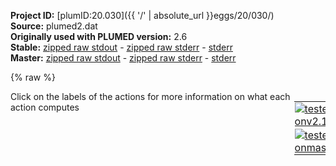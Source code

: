 **Project ID:** [plumID:20.030]({{ '/' | absolute_url }}eggs/20/030/)  
**Source:** plumed2.dat  
**Originally used with PLUMED version:** 2.6  
**Stable:** [zipped raw stdout](plumed2.dat.plumed.stdout.txt.zip) - [zipped raw stderr](plumed2.dat.plumed.stderr.txt.zip) - [stderr](plumed2.dat.plumed.stderr)  
**Master:** [zipped raw stdout](plumed2.dat.plumed_master.stdout.txt.zip) - [zipped raw stderr](plumed2.dat.plumed_master.stderr.txt.zip) - [stderr](plumed2.dat.plumed_master.stderr)  

{% raw %}
<div style="width: 100%; float:left">
<div style="width: 90%; float:left" id="value_details_data/plumed2.dat"> Click on the labels of the actions for more information on what each action computes </div>
<div style="width: 10%; float:left"><table><tr><td style="padding:1px"><a href="plumed2.dat.plumed.stderr"><img src="https://img.shields.io/badge/v2.10-passing-green.svg" alt="tested onv2.10" /></a></td></tr><tr><td style="padding:1px"><a href="plumed2.dat.plumed_master.stderr"><img src="https://img.shields.io/badge/master-passing-green.svg" alt="tested onmaster" /></a></td></tr></table></div></div>
<pre style="width=97%;">
<span class="plumedtooltip" style="color:green">MOLINFO<span class="right">This command is used to provide information on the molecules that are present in your system. <a href="https://www.plumed.org/doc-master/user-doc/html/_m_o_l_i_n_f_o.html" style="color:green">More details</a><i></i></span></span> <span class="plumedtooltip">STRUCTURE<span class="right">a file in pdb format containing a reference structure<i></i></span></span>=ref.pdb
<span style="display:none;" id="data/plumed2.dat">The MOLINFO action with label <b></b> calculates something</span><span class="plumedtooltip" style="color:green">WHOLEMOLECULES<span class="right">This action is used to rebuild molecules that can become split by the periodic boundary conditions. <a href="https://www.plumed.org/doc-master/user-doc/html/_w_h_o_l_e_m_o_l_e_c_u_l_e_s.html" style="color:green">More details</a><i></i></span></span> <span class="plumedtooltip">ENTITY0<span class="right">the atoms that make up a molecule that you wish to align<i></i></span></span>=1-1571

<span class="plumedtooltip" style="color:green">COORDINATION<span class="right">Calculate coordination numbers. <a href="https://www.plumed.org/doc-master/user-doc/html/_c_o_o_r_d_i_n_a_t_i_o_n.html" style="color:green">More details</a><i></i></span></span> ...
<span class="plumedtooltip">PAIR<span class="right"> Pair only 1st element of the 1st group with 1st element in the second, etc<i></i></span></span> <span class="plumedtooltip">NOPBC<span class="right"> ignore the periodic boundary conditions when calculating distances<i></i></span></span>
<span class="plumedtooltip">LABEL<span class="right">a label for the action so that its output can be referenced in the input to other actions<i></i></span></span>=<b name="data/plumed2.datallpv-76" onclick='showPath("data/plumed2.dat","data/plumed2.datallpv-76","data/plumed2.datallpv-76","black")'>allpv-76</b><span style="display:none;" id="data/plumed2.datallpv-76">The COORDINATION action with label <b>allpv-76</b> calculates the following quantities:<table  align="center" frame="void" width="95%" cellpadding="5%"><tr><td width="5%"><b> Quantity </b>  </td><td width="5%"><b> Type </b>  </td><td><b> Description </b> </td></tr><tr><td width="5%">allpv-76</td><td width="5%"><font color="black">scalar</font></td><td>the value of the coordination</td></tr></table></span>
<span class="plumedtooltip">SWITCH<span class="right">This keyword is used if you want to employ an alternative to the continuous switching function defined above<i></i></span></span>={RATIONAL R_0=0.75 D_MAX=1.5 NN=18 MM=23} <span class="plumedtooltip">NLIST<span class="right"> Use a neighbor list to speed up the calculation<i></i></span></span> <span class="plumedtooltip">NL_CUTOFF<span class="right">The cutoff for the neighbor list<i></i></span></span>=1.6 <span class="plumedtooltip">NL_STRIDE<span class="right">The frequency with which we are updating the atoms in the neighbor list<i></i></span></span>=20
<span class="plumedtooltip">GROUPA<span class="right">First list of atoms<i></i></span></span>=1305,1308,1309,1310,1305,1308,1309,1309,1305,1308,1309,1305,1308,1309,1310,1305,1308,1309,1310,1308,1309,1310,1308,1309,1310,1308,1309,1310,1309,1309,1310,1310,1310,1310,1305,1305,1308,1308,1308,1308,1309,1309,1309,1309,1310,1310,1310,1310,<b name="data/plumed2.dat"></b>
<span class="plumedtooltip">GROUPB<span class="right">Second list of atoms (if empty, N*(N-1)/2 pairs in GROUPA are counted)<i></i></span></span>=246,246,246,246,249,249,249,258,256,256,256,258,258,258,258,266,266,266,266,269,269,269,281,281,281,283,283,283,293,299,893,896,899,902,1357,1381,1357,1379,1380,1381,1357,1360,1379,1381,1376,1379,1380,1381,<b name="data/plumed2.dat"></b>
... COORDINATION
<br/><span class="plumedtooltip" style="color:green">COMBINE<span class="right">Calculate a polynomial combination of a set of other variables. <a href="https://www.plumed.org/doc-master/user-doc/html/_c_o_m_b_i_n_e.html" style="color:green">More details</a><i></i></span></span>  <span class="plumedtooltip">LABEL<span class="right">a label for the action so that its output can be referenced in the input to other actions<i></i></span></span>=<b name="data/plumed2.datpv-76" onclick='showPath("data/plumed2.dat","data/plumed2.datpv-76","data/plumed2.datpv-76","black")'>pv-76</b><span style="display:none;" id="data/plumed2.datpv-76">The COMBINE action with label <b>pv-76</b> calculates the following quantities:<table  align="center" frame="void" width="95%" cellpadding="5%"><tr><td width="5%"><b> Quantity </b>  </td><td width="5%"><b> Type </b>  </td><td><b> Description </b> </td></tr><tr><td width="5%">pv-76</td><td width="5%"><font color="black">scalar</font></td><td>a linear compbination</td></tr></table></span>  <span class="plumedtooltip">ARG<span class="right">the values input to this function<i></i></span></span>=<b name="data/plumed2.datallpv-76">allpv-76</b> <span class="plumedtooltip">COEFFICIENTS<span class="right"> the coefficients of the arguments in your function<i></i></span></span>=0.0208333 <span class="plumedtooltip">PERIODIC<span class="right">if the output of your function is periodic then you should specify the periodicity of the function<i></i></span></span>=NO
<b name="data/plumed2.datrpv-76" onclick='showPath("data/plumed2.dat","data/plumed2.datrpv-76","data/plumed2.datrpv-76","black")'>rpv-76</b><span style="display:none;" id="data/plumed2.datrpv-76">The RESTRAINT action with label <b>rpv-76</b> calculates the following quantities:<table  align="center" frame="void" width="95%" cellpadding="5%"><tr><td width="5%"><b> Quantity </b>  </td><td width="5%"><b> Type </b>  </td><td><b> Description </b> </td></tr><tr><td width="5%">rpv-76.bias</td><td width="5%"><font color="black">scalar</font></td><td>the instantaneous value of the bias potential</td></tr><tr><td width="5%">rpv-76.force2</td><td width="5%"><font color="black">scalar</font></td><td>the instantaneous value of the squared force due to this bias potential</td></tr></table></span>: <span class="plumedtooltip" style="color:green">RESTRAINT<span class="right">Adds harmonic and/or linear restraints on one or more variables. <a href="https://www.plumed.org/doc-master/user-doc/html/_r_e_s_t_r_a_i_n_t.html" style="color:green">More details</a><i></i></span></span> <span class="plumedtooltip">ARG<span class="right">the values the harmonic restraint acts upon<i></i></span></span>=<b name="data/plumed2.datpv-76">pv-76</b> <span class="plumedtooltip">SLOPE<span class="right"> specifies that the restraint is linear and what the values of the force constants on each of the variables are<i></i></span></span>=0 <span class="plumedtooltip">KAPPA<span class="right"> specifies that the restraint is harmonic and what the values of the force constants on each of the variables are<i></i></span></span>=50000. <span class="plumedtooltip">AT<span class="right">the position of the restraint<i></i></span></span>=0.28

<span class="plumedtooltip" style="color:green">COORDINATION<span class="right">Calculate coordination numbers. <a href="https://www.plumed.org/doc-master/user-doc/html/_c_o_o_r_d_i_n_a_t_i_o_n.html" style="color:green">More details</a><i></i></span></span> ...
<span class="plumedtooltip">PAIR<span class="right"> Pair only 1st element of the 1st group with 1st element in the second, etc<i></i></span></span> <span class="plumedtooltip">NOPBC<span class="right"> ignore the periodic boundary conditions when calculating distances<i></i></span></span>
<span class="plumedtooltip">LABEL<span class="right">a label for the action so that its output can be referenced in the input to other actions<i></i></span></span>=<b name="data/plumed2.datallpv-39" onclick='showPath("data/plumed2.dat","data/plumed2.datallpv-39","data/plumed2.datallpv-39","black")'>allpv-39</b><span style="display:none;" id="data/plumed2.datallpv-39">The COORDINATION action with label <b>allpv-39</b> calculates the following quantities:<table  align="center" frame="void" width="95%" cellpadding="5%"><tr><td width="5%"><b> Quantity </b>  </td><td width="5%"><b> Type </b>  </td><td><b> Description </b> </td></tr><tr><td width="5%">allpv-39</td><td width="5%"><font color="black">scalar</font></td><td>the value of the coordination</td></tr></table></span>
<span class="plumedtooltip">SWITCH<span class="right">This keyword is used if you want to employ an alternative to the continuous switching function defined above<i></i></span></span>={RATIONAL R_0=0.75 D_MAX=1.5 NN=18 MM=23} <span class="plumedtooltip">NLIST<span class="right"> Use a neighbor list to speed up the calculation<i></i></span></span> <span class="plumedtooltip">NL_CUTOFF<span class="right">The cutoff for the neighbor list<i></i></span></span>=1.6 <span class="plumedtooltip">NL_STRIDE<span class="right">The frequency with which we are updating the atoms in the neighbor list<i></i></span></span>=20
<span class="plumedtooltip">GROUPA<span class="right">First list of atoms<i></i></span></span>=684,684,684,684,684,684,686,686,690,690,690,<b name="data/plumed2.dat"></b>
<span class="plumedtooltip">GROUPB<span class="right">Second list of atoms (if empty, N*(N-1)/2 pairs in GROUPA are counted)<i></i></span></span>=743,757,760,1347,1390,1393,1390,1393,1347,1390,1393,<b name="data/plumed2.dat"></b>
... COORDINATION
<br/><span class="plumedtooltip" style="color:green">COMBINE<span class="right">Calculate a polynomial combination of a set of other variables. <a href="https://www.plumed.org/doc-master/user-doc/html/_c_o_m_b_i_n_e.html" style="color:green">More details</a><i></i></span></span>  <span class="plumedtooltip">LABEL<span class="right">a label for the action so that its output can be referenced in the input to other actions<i></i></span></span>=<b name="data/plumed2.datpv-39" onclick='showPath("data/plumed2.dat","data/plumed2.datpv-39","data/plumed2.datpv-39","black")'>pv-39</b><span style="display:none;" id="data/plumed2.datpv-39">The COMBINE action with label <b>pv-39</b> calculates the following quantities:<table  align="center" frame="void" width="95%" cellpadding="5%"><tr><td width="5%"><b> Quantity </b>  </td><td width="5%"><b> Type </b>  </td><td><b> Description </b> </td></tr><tr><td width="5%">pv-39</td><td width="5%"><font color="black">scalar</font></td><td>a linear compbination</td></tr></table></span>  <span class="plumedtooltip">ARG<span class="right">the values input to this function<i></i></span></span>=<b name="data/plumed2.datallpv-39">allpv-39</b> <span class="plumedtooltip">COEFFICIENTS<span class="right"> the coefficients of the arguments in your function<i></i></span></span>=0.0909091 <span class="plumedtooltip">PERIODIC<span class="right">if the output of your function is periodic then you should specify the periodicity of the function<i></i></span></span>=NO
<b name="data/plumed2.datrpv-39" onclick='showPath("data/plumed2.dat","data/plumed2.datrpv-39","data/plumed2.datrpv-39","black")'>rpv-39</b><span style="display:none;" id="data/plumed2.datrpv-39">The RESTRAINT action with label <b>rpv-39</b> calculates the following quantities:<table  align="center" frame="void" width="95%" cellpadding="5%"><tr><td width="5%"><b> Quantity </b>  </td><td width="5%"><b> Type </b>  </td><td><b> Description </b> </td></tr><tr><td width="5%">rpv-39.bias</td><td width="5%"><font color="black">scalar</font></td><td>the instantaneous value of the bias potential</td></tr><tr><td width="5%">rpv-39.force2</td><td width="5%"><font color="black">scalar</font></td><td>the instantaneous value of the squared force due to this bias potential</td></tr></table></span>: <span class="plumedtooltip" style="color:green">RESTRAINT<span class="right">Adds harmonic and/or linear restraints on one or more variables. <a href="https://www.plumed.org/doc-master/user-doc/html/_r_e_s_t_r_a_i_n_t.html" style="color:green">More details</a><i></i></span></span> <span class="plumedtooltip">ARG<span class="right">the values the harmonic restraint acts upon<i></i></span></span>=<b name="data/plumed2.datpv-39">pv-39</b> <span class="plumedtooltip">SLOPE<span class="right"> specifies that the restraint is linear and what the values of the force constants on each of the variables are<i></i></span></span>=0 <span class="plumedtooltip">KAPPA<span class="right"> specifies that the restraint is harmonic and what the values of the force constants on each of the variables are<i></i></span></span>=50000. <span class="plumedtooltip">AT<span class="right">the position of the restraint<i></i></span></span>=0.42

<span class="plumedtooltip" style="color:green">COORDINATION<span class="right">Calculate coordination numbers. <a href="https://www.plumed.org/doc-master/user-doc/html/_c_o_o_r_d_i_n_a_t_i_o_n.html" style="color:green">More details</a><i></i></span></span> ...
<span class="plumedtooltip">PAIR<span class="right"> Pair only 1st element of the 1st group with 1st element in the second, etc<i></i></span></span> <span class="plumedtooltip">NOPBC<span class="right"> ignore the periodic boundary conditions when calculating distances<i></i></span></span>
<span class="plumedtooltip">LABEL<span class="right">a label for the action so that its output can be referenced in the input to other actions<i></i></span></span>=<b name="data/plumed2.datallpv-78" onclick='showPath("data/plumed2.dat","data/plumed2.datallpv-78","data/plumed2.datallpv-78","black")'>allpv-78</b><span style="display:none;" id="data/plumed2.datallpv-78">The COORDINATION action with label <b>allpv-78</b> calculates the following quantities:<table  align="center" frame="void" width="95%" cellpadding="5%"><tr><td width="5%"><b> Quantity </b>  </td><td width="5%"><b> Type </b>  </td><td><b> Description </b> </td></tr><tr><td width="5%">allpv-78</td><td width="5%"><font color="black">scalar</font></td><td>the value of the coordination</td></tr></table></span>
<span class="plumedtooltip">SWITCH<span class="right">This keyword is used if you want to employ an alternative to the continuous switching function defined above<i></i></span></span>={RATIONAL R_0=0.75 D_MAX=1.5 NN=18 MM=23} <span class="plumedtooltip">NLIST<span class="right"> Use a neighbor list to speed up the calculation<i></i></span></span> <span class="plumedtooltip">NL_CUTOFF<span class="right">The cutoff for the neighbor list<i></i></span></span>=1.6 <span class="plumedtooltip">NL_STRIDE<span class="right">The frequency with which we are updating the atoms in the neighbor list<i></i></span></span>=20
<span class="plumedtooltip">GROUPA<span class="right">First list of atoms<i></i></span></span>=1338,1338,1338,1347,1347,1338,1341,1343,1347,1341,1343,1338,1338,1338,1341,1341,1347,1347,<b name="data/plumed2.dat"></b>
<span class="plumedtooltip">GROUPB<span class="right">Second list of atoms (if empty, N*(N-1)/2 pairs in GROUPA are counted)<i></i></span></span>=594,596,600,684,690,1284,1284,1284,1284,1287,1287,1295,1390,1393,1390,1393,1390,1393,<b name="data/plumed2.dat"></b>
... COORDINATION
<br/><span class="plumedtooltip" style="color:green">COMBINE<span class="right">Calculate a polynomial combination of a set of other variables. <a href="https://www.plumed.org/doc-master/user-doc/html/_c_o_m_b_i_n_e.html" style="color:green">More details</a><i></i></span></span>  <span class="plumedtooltip">LABEL<span class="right">a label for the action so that its output can be referenced in the input to other actions<i></i></span></span>=<b name="data/plumed2.datpv-78" onclick='showPath("data/plumed2.dat","data/plumed2.datpv-78","data/plumed2.datpv-78","black")'>pv-78</b><span style="display:none;" id="data/plumed2.datpv-78">The COMBINE action with label <b>pv-78</b> calculates the following quantities:<table  align="center" frame="void" width="95%" cellpadding="5%"><tr><td width="5%"><b> Quantity </b>  </td><td width="5%"><b> Type </b>  </td><td><b> Description </b> </td></tr><tr><td width="5%">pv-78</td><td width="5%"><font color="black">scalar</font></td><td>a linear compbination</td></tr></table></span>  <span class="plumedtooltip">ARG<span class="right">the values input to this function<i></i></span></span>=<b name="data/plumed2.datallpv-78">allpv-78</b> <span class="plumedtooltip">COEFFICIENTS<span class="right"> the coefficients of the arguments in your function<i></i></span></span>=0.0555556 <span class="plumedtooltip">PERIODIC<span class="right">if the output of your function is periodic then you should specify the periodicity of the function<i></i></span></span>=NO
<b name="data/plumed2.datrpv-78" onclick='showPath("data/plumed2.dat","data/plumed2.datrpv-78","data/plumed2.datrpv-78","black")'>rpv-78</b><span style="display:none;" id="data/plumed2.datrpv-78">The RESTRAINT action with label <b>rpv-78</b> calculates the following quantities:<table  align="center" frame="void" width="95%" cellpadding="5%"><tr><td width="5%"><b> Quantity </b>  </td><td width="5%"><b> Type </b>  </td><td><b> Description </b> </td></tr><tr><td width="5%">rpv-78.bias</td><td width="5%"><font color="black">scalar</font></td><td>the instantaneous value of the bias potential</td></tr><tr><td width="5%">rpv-78.force2</td><td width="5%"><font color="black">scalar</font></td><td>the instantaneous value of the squared force due to this bias potential</td></tr></table></span>: <span class="plumedtooltip" style="color:green">RESTRAINT<span class="right">Adds harmonic and/or linear restraints on one or more variables. <a href="https://www.plumed.org/doc-master/user-doc/html/_r_e_s_t_r_a_i_n_t.html" style="color:green">More details</a><i></i></span></span> <span class="plumedtooltip">ARG<span class="right">the values the harmonic restraint acts upon<i></i></span></span>=<b name="data/plumed2.datpv-78">pv-78</b> <span class="plumedtooltip">SLOPE<span class="right"> specifies that the restraint is linear and what the values of the force constants on each of the variables are<i></i></span></span>=0 <span class="plumedtooltip">KAPPA<span class="right"> specifies that the restraint is harmonic and what the values of the force constants on each of the variables are<i></i></span></span>=50000. <span class="plumedtooltip">AT<span class="right">the position of the restraint<i></i></span></span>=0.49

<span class="plumedtooltip" style="color:green">COORDINATION<span class="right">Calculate coordination numbers. <a href="https://www.plumed.org/doc-master/user-doc/html/_c_o_o_r_d_i_n_a_t_i_o_n.html" style="color:green">More details</a><i></i></span></span> ...
<span class="plumedtooltip">PAIR<span class="right"> Pair only 1st element of the 1st group with 1st element in the second, etc<i></i></span></span> <span class="plumedtooltip">NOPBC<span class="right"> ignore the periodic boundary conditions when calculating distances<i></i></span></span>
<span class="plumedtooltip">LABEL<span class="right">a label for the action so that its output can be referenced in the input to other actions<i></i></span></span>=<b name="data/plumed2.datallpv-81" onclick='showPath("data/plumed2.dat","data/plumed2.datallpv-81","data/plumed2.datallpv-81","black")'>allpv-81</b><span style="display:none;" id="data/plumed2.datallpv-81">The COORDINATION action with label <b>allpv-81</b> calculates the following quantities:<table  align="center" frame="void" width="95%" cellpadding="5%"><tr><td width="5%"><b> Quantity </b>  </td><td width="5%"><b> Type </b>  </td><td><b> Description </b> </td></tr><tr><td width="5%">allpv-81</td><td width="5%"><font color="black">scalar</font></td><td>the value of the coordination</td></tr></table></span>
<span class="plumedtooltip">SWITCH<span class="right">This keyword is used if you want to employ an alternative to the continuous switching function defined above<i></i></span></span>={RATIONAL R_0=0.75 D_MAX=1.5 NN=18 MM=23} <span class="plumedtooltip">NLIST<span class="right"> Use a neighbor list to speed up the calculation<i></i></span></span> <span class="plumedtooltip">NL_CUTOFF<span class="right">The cutoff for the neighbor list<i></i></span></span>=1.6 <span class="plumedtooltip">NL_STRIDE<span class="right">The frequency with which we are updating the atoms in the neighbor list<i></i></span></span>=20
<span class="plumedtooltip">GROUPA<span class="right">First list of atoms<i></i></span></span>=1390,1393,1390,1393,1390,1393,1390,1393,1390,1393,1393,1393,1393,1390,1393,1393,1390,1393,1390,1393,1390,1393,1390,1390,<b name="data/plumed2.dat"></b>
<span class="plumedtooltip">GROUPB<span class="right">Second list of atoms (if empty, N*(N-1)/2 pairs in GROUPA are counted)<i></i></span></span>=684,684,686,686,690,690,743,743,745,745,757,760,762,824,824,1319,1338,1338,1341,1341,1347,1347,1435,1441,<b name="data/plumed2.dat"></b>
... COORDINATION
<br/><span class="plumedtooltip" style="color:green">COMBINE<span class="right">Calculate a polynomial combination of a set of other variables. <a href="https://www.plumed.org/doc-master/user-doc/html/_c_o_m_b_i_n_e.html" style="color:green">More details</a><i></i></span></span>  <span class="plumedtooltip">LABEL<span class="right">a label for the action so that its output can be referenced in the input to other actions<i></i></span></span>=<b name="data/plumed2.datpv-81" onclick='showPath("data/plumed2.dat","data/plumed2.datpv-81","data/plumed2.datpv-81","black")'>pv-81</b><span style="display:none;" id="data/plumed2.datpv-81">The COMBINE action with label <b>pv-81</b> calculates the following quantities:<table  align="center" frame="void" width="95%" cellpadding="5%"><tr><td width="5%"><b> Quantity </b>  </td><td width="5%"><b> Type </b>  </td><td><b> Description </b> </td></tr><tr><td width="5%">pv-81</td><td width="5%"><font color="black">scalar</font></td><td>a linear compbination</td></tr></table></span>  <span class="plumedtooltip">ARG<span class="right">the values input to this function<i></i></span></span>=<b name="data/plumed2.datallpv-81">allpv-81</b> <span class="plumedtooltip">COEFFICIENTS<span class="right"> the coefficients of the arguments in your function<i></i></span></span>=0.0416667 <span class="plumedtooltip">PERIODIC<span class="right">if the output of your function is periodic then you should specify the periodicity of the function<i></i></span></span>=NO
<b name="data/plumed2.datrpv-81" onclick='showPath("data/plumed2.dat","data/plumed2.datrpv-81","data/plumed2.datrpv-81","black")'>rpv-81</b><span style="display:none;" id="data/plumed2.datrpv-81">The RESTRAINT action with label <b>rpv-81</b> calculates the following quantities:<table  align="center" frame="void" width="95%" cellpadding="5%"><tr><td width="5%"><b> Quantity </b>  </td><td width="5%"><b> Type </b>  </td><td><b> Description </b> </td></tr><tr><td width="5%">rpv-81.bias</td><td width="5%"><font color="black">scalar</font></td><td>the instantaneous value of the bias potential</td></tr><tr><td width="5%">rpv-81.force2</td><td width="5%"><font color="black">scalar</font></td><td>the instantaneous value of the squared force due to this bias potential</td></tr></table></span>: <span class="plumedtooltip" style="color:green">RESTRAINT<span class="right">Adds harmonic and/or linear restraints on one or more variables. <a href="https://www.plumed.org/doc-master/user-doc/html/_r_e_s_t_r_a_i_n_t.html" style="color:green">More details</a><i></i></span></span> <span class="plumedtooltip">ARG<span class="right">the values the harmonic restraint acts upon<i></i></span></span>=<b name="data/plumed2.datpv-81">pv-81</b> <span class="plumedtooltip">SLOPE<span class="right"> specifies that the restraint is linear and what the values of the force constants on each of the variables are<i></i></span></span>=0 <span class="plumedtooltip">KAPPA<span class="right"> specifies that the restraint is harmonic and what the values of the force constants on each of the variables are<i></i></span></span>=50000. <span class="plumedtooltip">AT<span class="right">the position of the restraint<i></i></span></span>=0.51

<span class="plumedtooltip" style="color:green">COORDINATION<span class="right">Calculate coordination numbers. <a href="https://www.plumed.org/doc-master/user-doc/html/_c_o_o_r_d_i_n_a_t_i_o_n.html" style="color:green">More details</a><i></i></span></span> ...
<span class="plumedtooltip">PAIR<span class="right"> Pair only 1st element of the 1st group with 1st element in the second, etc<i></i></span></span> <span class="plumedtooltip">NOPBC<span class="right"> ignore the periodic boundary conditions when calculating distances<i></i></span></span>
<span class="plumedtooltip">LABEL<span class="right">a label for the action so that its output can be referenced in the input to other actions<i></i></span></span>=<b name="data/plumed2.datallpv-29" onclick='showPath("data/plumed2.dat","data/plumed2.datallpv-29","data/plumed2.datallpv-29","black")'>allpv-29</b><span style="display:none;" id="data/plumed2.datallpv-29">The COORDINATION action with label <b>allpv-29</b> calculates the following quantities:<table  align="center" frame="void" width="95%" cellpadding="5%"><tr><td width="5%"><b> Quantity </b>  </td><td width="5%"><b> Type </b>  </td><td><b> Description </b> </td></tr><tr><td width="5%">allpv-29</td><td width="5%"><font color="black">scalar</font></td><td>the value of the coordination</td></tr></table></span>
<span class="plumedtooltip">SWITCH<span class="right">This keyword is used if you want to employ an alternative to the continuous switching function defined above<i></i></span></span>={RATIONAL R_0=0.75 D_MAX=1.5 NN=18 MM=23} <span class="plumedtooltip">NLIST<span class="right"> Use a neighbor list to speed up the calculation<i></i></span></span> <span class="plumedtooltip">NL_CUTOFF<span class="right">The cutoff for the neighbor list<i></i></span></span>=1.6 <span class="plumedtooltip">NL_STRIDE<span class="right">The frequency with which we are updating the atoms in the neighbor list<i></i></span></span>=20
<span class="plumedtooltip">GROUPA<span class="right">First list of atoms<i></i></span></span>=517,519,514,514,514,514,514,514,517,517,517,517,517,517,519,519,519,519,519,519,523,523,523,523,<b name="data/plumed2.dat"></b>
<span class="plumedtooltip">GROUPB<span class="right">Second list of atoms (if empty, N*(N-1)/2 pairs in GROUPA are counted)<i></i></span></span>=375,375,450,569,1360,1362,1366,1401,569,1360,1401,1416,1419,1421,1360,1401,1416,1419,1421,1425,1401,1404,1416,1482,<b name="data/plumed2.dat"></b>
... COORDINATION
<br/><span class="plumedtooltip" style="color:green">COMBINE<span class="right">Calculate a polynomial combination of a set of other variables. <a href="https://www.plumed.org/doc-master/user-doc/html/_c_o_m_b_i_n_e.html" style="color:green">More details</a><i></i></span></span>  <span class="plumedtooltip">LABEL<span class="right">a label for the action so that its output can be referenced in the input to other actions<i></i></span></span>=<b name="data/plumed2.datpv-29" onclick='showPath("data/plumed2.dat","data/plumed2.datpv-29","data/plumed2.datpv-29","black")'>pv-29</b><span style="display:none;" id="data/plumed2.datpv-29">The COMBINE action with label <b>pv-29</b> calculates the following quantities:<table  align="center" frame="void" width="95%" cellpadding="5%"><tr><td width="5%"><b> Quantity </b>  </td><td width="5%"><b> Type </b>  </td><td><b> Description </b> </td></tr><tr><td width="5%">pv-29</td><td width="5%"><font color="black">scalar</font></td><td>a linear compbination</td></tr></table></span>  <span class="plumedtooltip">ARG<span class="right">the values input to this function<i></i></span></span>=<b name="data/plumed2.datallpv-29">allpv-29</b> <span class="plumedtooltip">COEFFICIENTS<span class="right"> the coefficients of the arguments in your function<i></i></span></span>=0.0416667 <span class="plumedtooltip">PERIODIC<span class="right">if the output of your function is periodic then you should specify the periodicity of the function<i></i></span></span>=NO
<b name="data/plumed2.datrpv-29" onclick='showPath("data/plumed2.dat","data/plumed2.datrpv-29","data/plumed2.datrpv-29","black")'>rpv-29</b><span style="display:none;" id="data/plumed2.datrpv-29">The RESTRAINT action with label <b>rpv-29</b> calculates the following quantities:<table  align="center" frame="void" width="95%" cellpadding="5%"><tr><td width="5%"><b> Quantity </b>  </td><td width="5%"><b> Type </b>  </td><td><b> Description </b> </td></tr><tr><td width="5%">rpv-29.bias</td><td width="5%"><font color="black">scalar</font></td><td>the instantaneous value of the bias potential</td></tr><tr><td width="5%">rpv-29.force2</td><td width="5%"><font color="black">scalar</font></td><td>the instantaneous value of the squared force due to this bias potential</td></tr></table></span>: <span class="plumedtooltip" style="color:green">RESTRAINT<span class="right">Adds harmonic and/or linear restraints on one or more variables. <a href="https://www.plumed.org/doc-master/user-doc/html/_r_e_s_t_r_a_i_n_t.html" style="color:green">More details</a><i></i></span></span> <span class="plumedtooltip">ARG<span class="right">the values the harmonic restraint acts upon<i></i></span></span>=<b name="data/plumed2.datpv-29">pv-29</b> <span class="plumedtooltip">SLOPE<span class="right"> specifies that the restraint is linear and what the values of the force constants on each of the variables are<i></i></span></span>=0 <span class="plumedtooltip">KAPPA<span class="right"> specifies that the restraint is harmonic and what the values of the force constants on each of the variables are<i></i></span></span>=50000. <span class="plumedtooltip">AT<span class="right">the position of the restraint<i></i></span></span>=0.74

<span class="plumedtooltip" style="color:green">COORDINATION<span class="right">Calculate coordination numbers. <a href="https://www.plumed.org/doc-master/user-doc/html/_c_o_o_r_d_i_n_a_t_i_o_n.html" style="color:green">More details</a><i></i></span></span> ...
<span class="plumedtooltip">PAIR<span class="right"> Pair only 1st element of the 1st group with 1st element in the second, etc<i></i></span></span> <span class="plumedtooltip">NOPBC<span class="right"> ignore the periodic boundary conditions when calculating distances<i></i></span></span>
<span class="plumedtooltip">LABEL<span class="right">a label for the action so that its output can be referenced in the input to other actions<i></i></span></span>=<b name="data/plumed2.datallpv-47" onclick='showPath("data/plumed2.dat","data/plumed2.datallpv-47","data/plumed2.datallpv-47","black")'>allpv-47</b><span style="display:none;" id="data/plumed2.datallpv-47">The COORDINATION action with label <b>allpv-47</b> calculates the following quantities:<table  align="center" frame="void" width="95%" cellpadding="5%"><tr><td width="5%"><b> Quantity </b>  </td><td width="5%"><b> Type </b>  </td><td><b> Description </b> </td></tr><tr><td width="5%">allpv-47</td><td width="5%"><font color="black">scalar</font></td><td>the value of the coordination</td></tr></table></span>
<span class="plumedtooltip">SWITCH<span class="right">This keyword is used if you want to employ an alternative to the continuous switching function defined above<i></i></span></span>={RATIONAL R_0=0.75 D_MAX=1.5 NN=18 MM=23} <span class="plumedtooltip">NLIST<span class="right"> Use a neighbor list to speed up the calculation<i></i></span></span> <span class="plumedtooltip">NL_CUTOFF<span class="right">The cutoff for the neighbor list<i></i></span></span>=1.6 <span class="plumedtooltip">NL_STRIDE<span class="right">The frequency with which we are updating the atoms in the neighbor list<i></i></span></span>=20
<span class="plumedtooltip">GROUPA<span class="right">First list of atoms<i></i></span></span>=824,824,824,824,824,824,824,824,824,824,824,824,<b name="data/plumed2.dat"></b>
<span class="plumedtooltip">GROUPB<span class="right">Second list of atoms (if empty, N*(N-1)/2 pairs in GROUPA are counted)<i></i></span></span>=745,757,905,1319,1322,1324,1376,1379,1390,1393,1435,1441,<b name="data/plumed2.dat"></b>
... COORDINATION
<br/><span class="plumedtooltip" style="color:green">COMBINE<span class="right">Calculate a polynomial combination of a set of other variables. <a href="https://www.plumed.org/doc-master/user-doc/html/_c_o_m_b_i_n_e.html" style="color:green">More details</a><i></i></span></span>  <span class="plumedtooltip">LABEL<span class="right">a label for the action so that its output can be referenced in the input to other actions<i></i></span></span>=<b name="data/plumed2.datpv-47" onclick='showPath("data/plumed2.dat","data/plumed2.datpv-47","data/plumed2.datpv-47","black")'>pv-47</b><span style="display:none;" id="data/plumed2.datpv-47">The COMBINE action with label <b>pv-47</b> calculates the following quantities:<table  align="center" frame="void" width="95%" cellpadding="5%"><tr><td width="5%"><b> Quantity </b>  </td><td width="5%"><b> Type </b>  </td><td><b> Description </b> </td></tr><tr><td width="5%">pv-47</td><td width="5%"><font color="black">scalar</font></td><td>a linear compbination</td></tr></table></span>  <span class="plumedtooltip">ARG<span class="right">the values input to this function<i></i></span></span>=<b name="data/plumed2.datallpv-47">allpv-47</b> <span class="plumedtooltip">COEFFICIENTS<span class="right"> the coefficients of the arguments in your function<i></i></span></span>=0.0833333 <span class="plumedtooltip">PERIODIC<span class="right">if the output of your function is periodic then you should specify the periodicity of the function<i></i></span></span>=NO
<b name="data/plumed2.datrpv-47" onclick='showPath("data/plumed2.dat","data/plumed2.datrpv-47","data/plumed2.datrpv-47","black")'>rpv-47</b><span style="display:none;" id="data/plumed2.datrpv-47">The RESTRAINT action with label <b>rpv-47</b> calculates the following quantities:<table  align="center" frame="void" width="95%" cellpadding="5%"><tr><td width="5%"><b> Quantity </b>  </td><td width="5%"><b> Type </b>  </td><td><b> Description </b> </td></tr><tr><td width="5%">rpv-47.bias</td><td width="5%"><font color="black">scalar</font></td><td>the instantaneous value of the bias potential</td></tr><tr><td width="5%">rpv-47.force2</td><td width="5%"><font color="black">scalar</font></td><td>the instantaneous value of the squared force due to this bias potential</td></tr></table></span>: <span class="plumedtooltip" style="color:green">RESTRAINT<span class="right">Adds harmonic and/or linear restraints on one or more variables. <a href="https://www.plumed.org/doc-master/user-doc/html/_r_e_s_t_r_a_i_n_t.html" style="color:green">More details</a><i></i></span></span> <span class="plumedtooltip">ARG<span class="right">the values the harmonic restraint acts upon<i></i></span></span>=<b name="data/plumed2.datpv-47">pv-47</b> <span class="plumedtooltip">SLOPE<span class="right"> specifies that the restraint is linear and what the values of the force constants on each of the variables are<i></i></span></span>=0 <span class="plumedtooltip">KAPPA<span class="right"> specifies that the restraint is harmonic and what the values of the force constants on each of the variables are<i></i></span></span>=50000. <span class="plumedtooltip">AT<span class="right">the position of the restraint<i></i></span></span>=0.80

<span class="plumedtooltip" style="color:green">COORDINATION<span class="right">Calculate coordination numbers. <a href="https://www.plumed.org/doc-master/user-doc/html/_c_o_o_r_d_i_n_a_t_i_o_n.html" style="color:green">More details</a><i></i></span></span> ...
<span class="plumedtooltip">PAIR<span class="right"> Pair only 1st element of the 1st group with 1st element in the second, etc<i></i></span></span> <span class="plumedtooltip">NOPBC<span class="right"> ignore the periodic boundary conditions when calculating distances<i></i></span></span>
<span class="plumedtooltip">LABEL<span class="right">a label for the action so that its output can be referenced in the input to other actions<i></i></span></span>=<b name="data/plumed2.datallpv-71" onclick='showPath("data/plumed2.dat","data/plumed2.datallpv-71","data/plumed2.datallpv-71","black")'>allpv-71</b><span style="display:none;" id="data/plumed2.datallpv-71">The COORDINATION action with label <b>allpv-71</b> calculates the following quantities:<table  align="center" frame="void" width="95%" cellpadding="5%"><tr><td width="5%"><b> Quantity </b>  </td><td width="5%"><b> Type </b>  </td><td><b> Description </b> </td></tr><tr><td width="5%">allpv-71</td><td width="5%"><font color="black">scalar</font></td><td>the value of the coordination</td></tr></table></span>
<span class="plumedtooltip">SWITCH<span class="right">This keyword is used if you want to employ an alternative to the continuous switching function defined above<i></i></span></span>={RATIONAL R_0=0.75 D_MAX=1.5 NN=18 MM=23} <span class="plumedtooltip">NLIST<span class="right"> Use a neighbor list to speed up the calculation<i></i></span></span> <span class="plumedtooltip">NL_CUTOFF<span class="right">The cutoff for the neighbor list<i></i></span></span>=1.6 <span class="plumedtooltip">NL_STRIDE<span class="right">The frequency with which we are updating the atoms in the neighbor list<i></i></span></span>=20
<span class="plumedtooltip">GROUPA<span class="right">First list of atoms<i></i></span></span>=1241,1239,1241,1239,1241,1239,1241,1239,1241,1241,1236,1239,1241,<b name="data/plumed2.dat"></b>
<span class="plumedtooltip">GROUPB<span class="right">Second list of atoms (if empty, N*(N-1)/2 pairs in GROUPA are counted)<i></i></span></span>=591,594,594,596,596,600,600,1157,1157,1159,1295,1295,1295,<b name="data/plumed2.dat"></b>
... COORDINATION
<br/><span class="plumedtooltip" style="color:green">COMBINE<span class="right">Calculate a polynomial combination of a set of other variables. <a href="https://www.plumed.org/doc-master/user-doc/html/_c_o_m_b_i_n_e.html" style="color:green">More details</a><i></i></span></span>  <span class="plumedtooltip">LABEL<span class="right">a label for the action so that its output can be referenced in the input to other actions<i></i></span></span>=<b name="data/plumed2.datpv-71" onclick='showPath("data/plumed2.dat","data/plumed2.datpv-71","data/plumed2.datpv-71","black")'>pv-71</b><span style="display:none;" id="data/plumed2.datpv-71">The COMBINE action with label <b>pv-71</b> calculates the following quantities:<table  align="center" frame="void" width="95%" cellpadding="5%"><tr><td width="5%"><b> Quantity </b>  </td><td width="5%"><b> Type </b>  </td><td><b> Description </b> </td></tr><tr><td width="5%">pv-71</td><td width="5%"><font color="black">scalar</font></td><td>a linear compbination</td></tr></table></span>  <span class="plumedtooltip">ARG<span class="right">the values input to this function<i></i></span></span>=<b name="data/plumed2.datallpv-71">allpv-71</b> <span class="plumedtooltip">COEFFICIENTS<span class="right"> the coefficients of the arguments in your function<i></i></span></span>=0.0769231 <span class="plumedtooltip">PERIODIC<span class="right">if the output of your function is periodic then you should specify the periodicity of the function<i></i></span></span>=NO
<b name="data/plumed2.datrpv-71" onclick='showPath("data/plumed2.dat","data/plumed2.datrpv-71","data/plumed2.datrpv-71","black")'>rpv-71</b><span style="display:none;" id="data/plumed2.datrpv-71">The RESTRAINT action with label <b>rpv-71</b> calculates the following quantities:<table  align="center" frame="void" width="95%" cellpadding="5%"><tr><td width="5%"><b> Quantity </b>  </td><td width="5%"><b> Type </b>  </td><td><b> Description </b> </td></tr><tr><td width="5%">rpv-71.bias</td><td width="5%"><font color="black">scalar</font></td><td>the instantaneous value of the bias potential</td></tr><tr><td width="5%">rpv-71.force2</td><td width="5%"><font color="black">scalar</font></td><td>the instantaneous value of the squared force due to this bias potential</td></tr></table></span>: <span class="plumedtooltip" style="color:green">RESTRAINT<span class="right">Adds harmonic and/or linear restraints on one or more variables. <a href="https://www.plumed.org/doc-master/user-doc/html/_r_e_s_t_r_a_i_n_t.html" style="color:green">More details</a><i></i></span></span> <span class="plumedtooltip">ARG<span class="right">the values the harmonic restraint acts upon<i></i></span></span>=<b name="data/plumed2.datpv-71">pv-71</b> <span class="plumedtooltip">SLOPE<span class="right"> specifies that the restraint is linear and what the values of the force constants on each of the variables are<i></i></span></span>=0 <span class="plumedtooltip">KAPPA<span class="right"> specifies that the restraint is harmonic and what the values of the force constants on each of the variables are<i></i></span></span>=50000. <span class="plumedtooltip">AT<span class="right">the position of the restraint<i></i></span></span>=0.86

<span class="plumedtooltip" style="color:green">COORDINATION<span class="right">Calculate coordination numbers. <a href="https://www.plumed.org/doc-master/user-doc/html/_c_o_o_r_d_i_n_a_t_i_o_n.html" style="color:green">More details</a><i></i></span></span> ...
<span class="plumedtooltip">PAIR<span class="right"> Pair only 1st element of the 1st group with 1st element in the second, etc<i></i></span></span> <span class="plumedtooltip">NOPBC<span class="right"> ignore the periodic boundary conditions when calculating distances<i></i></span></span>
<span class="plumedtooltip">LABEL<span class="right">a label for the action so that its output can be referenced in the input to other actions<i></i></span></span>=<b name="data/plumed2.datallpv-58" onclick='showPath("data/plumed2.dat","data/plumed2.datallpv-58","data/plumed2.datallpv-58","black")'>allpv-58</b><span style="display:none;" id="data/plumed2.datallpv-58">The COORDINATION action with label <b>allpv-58</b> calculates the following quantities:<table  align="center" frame="void" width="95%" cellpadding="5%"><tr><td width="5%"><b> Quantity </b>  </td><td width="5%"><b> Type </b>  </td><td><b> Description </b> </td></tr><tr><td width="5%">allpv-58</td><td width="5%"><font color="black">scalar</font></td><td>the value of the coordination</td></tr></table></span>
<span class="plumedtooltip">SWITCH<span class="right">This keyword is used if you want to employ an alternative to the continuous switching function defined above<i></i></span></span>={RATIONAL R_0=0.75 D_MAX=1.5 NN=18 MM=23} <span class="plumedtooltip">NLIST<span class="right"> Use a neighbor list to speed up the calculation<i></i></span></span> <span class="plumedtooltip">NL_CUTOFF<span class="right">The cutoff for the neighbor list<i></i></span></span>=1.6 <span class="plumedtooltip">NL_STRIDE<span class="right">The frequency with which we are updating the atoms in the neighbor list<i></i></span></span>=20
<span class="plumedtooltip">GROUPA<span class="right">First list of atoms<i></i></span></span>=1015,1017,1015,1017,1024,1015,1017,1021,1024,1017,1015,1017,1021,1024,1024,1024,1024,1015,1015,1021,<b name="data/plumed2.dat"></b>
<span class="plumedtooltip">GROUPB<span class="right">Second list of atoms (if empty, N*(N-1)/2 pairs in GROUPA are counted)<i></i></span></span>=258,258,256,256,450,453,453,453,453,455,459,459,459,459,469,472,475,1051,1057,1057,<b name="data/plumed2.dat"></b>
... COORDINATION
<br/><span class="plumedtooltip" style="color:green">COMBINE<span class="right">Calculate a polynomial combination of a set of other variables. <a href="https://www.plumed.org/doc-master/user-doc/html/_c_o_m_b_i_n_e.html" style="color:green">More details</a><i></i></span></span>  <span class="plumedtooltip">LABEL<span class="right">a label for the action so that its output can be referenced in the input to other actions<i></i></span></span>=<b name="data/plumed2.datpv-58" onclick='showPath("data/plumed2.dat","data/plumed2.datpv-58","data/plumed2.datpv-58","black")'>pv-58</b><span style="display:none;" id="data/plumed2.datpv-58">The COMBINE action with label <b>pv-58</b> calculates the following quantities:<table  align="center" frame="void" width="95%" cellpadding="5%"><tr><td width="5%"><b> Quantity </b>  </td><td width="5%"><b> Type </b>  </td><td><b> Description </b> </td></tr><tr><td width="5%">pv-58</td><td width="5%"><font color="black">scalar</font></td><td>a linear compbination</td></tr></table></span>  <span class="plumedtooltip">ARG<span class="right">the values input to this function<i></i></span></span>=<b name="data/plumed2.datallpv-58">allpv-58</b> <span class="plumedtooltip">COEFFICIENTS<span class="right"> the coefficients of the arguments in your function<i></i></span></span>=0.05 <span class="plumedtooltip">PERIODIC<span class="right">if the output of your function is periodic then you should specify the periodicity of the function<i></i></span></span>=NO
<b name="data/plumed2.datrpv-58" onclick='showPath("data/plumed2.dat","data/plumed2.datrpv-58","data/plumed2.datrpv-58","black")'>rpv-58</b><span style="display:none;" id="data/plumed2.datrpv-58">The RESTRAINT action with label <b>rpv-58</b> calculates the following quantities:<table  align="center" frame="void" width="95%" cellpadding="5%"><tr><td width="5%"><b> Quantity </b>  </td><td width="5%"><b> Type </b>  </td><td><b> Description </b> </td></tr><tr><td width="5%">rpv-58.bias</td><td width="5%"><font color="black">scalar</font></td><td>the instantaneous value of the bias potential</td></tr><tr><td width="5%">rpv-58.force2</td><td width="5%"><font color="black">scalar</font></td><td>the instantaneous value of the squared force due to this bias potential</td></tr></table></span>: <span class="plumedtooltip" style="color:green">RESTRAINT<span class="right">Adds harmonic and/or linear restraints on one or more variables. <a href="https://www.plumed.org/doc-master/user-doc/html/_r_e_s_t_r_a_i_n_t.html" style="color:green">More details</a><i></i></span></span> <span class="plumedtooltip">ARG<span class="right">the values the harmonic restraint acts upon<i></i></span></span>=<b name="data/plumed2.datpv-58">pv-58</b> <span class="plumedtooltip">SLOPE<span class="right"> specifies that the restraint is linear and what the values of the force constants on each of the variables are<i></i></span></span>=0 <span class="plumedtooltip">KAPPA<span class="right"> specifies that the restraint is harmonic and what the values of the force constants on each of the variables are<i></i></span></span>=50000. <span class="plumedtooltip">AT<span class="right">the position of the restraint<i></i></span></span>=0.90

<span class="plumedtooltip" style="color:green">COORDINATION<span class="right">Calculate coordination numbers. <a href="https://www.plumed.org/doc-master/user-doc/html/_c_o_o_r_d_i_n_a_t_i_o_n.html" style="color:green">More details</a><i></i></span></span> ...
<span class="plumedtooltip">PAIR<span class="right"> Pair only 1st element of the 1st group with 1st element in the second, etc<i></i></span></span> <span class="plumedtooltip">NOPBC<span class="right"> ignore the periodic boundary conditions when calculating distances<i></i></span></span>
<span class="plumedtooltip">LABEL<span class="right">a label for the action so that its output can be referenced in the input to other actions<i></i></span></span>=<b name="data/plumed2.datallpv-86" onclick='showPath("data/plumed2.dat","data/plumed2.datallpv-86","data/plumed2.datallpv-86","black")'>allpv-86</b><span style="display:none;" id="data/plumed2.datallpv-86">The COORDINATION action with label <b>allpv-86</b> calculates the following quantities:<table  align="center" frame="void" width="95%" cellpadding="5%"><tr><td width="5%"><b> Quantity </b>  </td><td width="5%"><b> Type </b>  </td><td><b> Description </b> </td></tr><tr><td width="5%">allpv-86</td><td width="5%"><font color="black">scalar</font></td><td>the value of the coordination</td></tr></table></span>
<span class="plumedtooltip">SWITCH<span class="right">This keyword is used if you want to employ an alternative to the continuous switching function defined above<i></i></span></span>={RATIONAL R_0=0.75 D_MAX=1.5 NN=18 MM=23} <span class="plumedtooltip">NLIST<span class="right"> Use a neighbor list to speed up the calculation<i></i></span></span> <span class="plumedtooltip">NL_CUTOFF<span class="right">The cutoff for the neighbor list<i></i></span></span>=1.6 <span class="plumedtooltip">NL_STRIDE<span class="right">The frequency with which we are updating the atoms in the neighbor list<i></i></span></span>=20
<span class="plumedtooltip">GROUPA<span class="right">First list of atoms<i></i></span></span>=1482,1473,1473,<b name="data/plumed2.dat"></b>
<span class="plumedtooltip">GROUPB<span class="right">Second list of atoms (if empty, N*(N-1)/2 pairs in GROUPA are counted)<i></i></span></span>=523,1416,1419,<b name="data/plumed2.dat"></b>
... COORDINATION
<br/><span class="plumedtooltip" style="color:green">COMBINE<span class="right">Calculate a polynomial combination of a set of other variables. <a href="https://www.plumed.org/doc-master/user-doc/html/_c_o_m_b_i_n_e.html" style="color:green">More details</a><i></i></span></span>  <span class="plumedtooltip">LABEL<span class="right">a label for the action so that its output can be referenced in the input to other actions<i></i></span></span>=<b name="data/plumed2.datpv-86" onclick='showPath("data/plumed2.dat","data/plumed2.datpv-86","data/plumed2.datpv-86","black")'>pv-86</b><span style="display:none;" id="data/plumed2.datpv-86">The COMBINE action with label <b>pv-86</b> calculates the following quantities:<table  align="center" frame="void" width="95%" cellpadding="5%"><tr><td width="5%"><b> Quantity </b>  </td><td width="5%"><b> Type </b>  </td><td><b> Description </b> </td></tr><tr><td width="5%">pv-86</td><td width="5%"><font color="black">scalar</font></td><td>a linear compbination</td></tr></table></span>  <span class="plumedtooltip">ARG<span class="right">the values input to this function<i></i></span></span>=<b name="data/plumed2.datallpv-86">allpv-86</b> <span class="plumedtooltip">COEFFICIENTS<span class="right"> the coefficients of the arguments in your function<i></i></span></span>=0.333333 <span class="plumedtooltip">PERIODIC<span class="right">if the output of your function is periodic then you should specify the periodicity of the function<i></i></span></span>=NO
<b name="data/plumed2.datrpv-86" onclick='showPath("data/plumed2.dat","data/plumed2.datrpv-86","data/plumed2.datrpv-86","black")'>rpv-86</b><span style="display:none;" id="data/plumed2.datrpv-86">The RESTRAINT action with label <b>rpv-86</b> calculates the following quantities:<table  align="center" frame="void" width="95%" cellpadding="5%"><tr><td width="5%"><b> Quantity </b>  </td><td width="5%"><b> Type </b>  </td><td><b> Description </b> </td></tr><tr><td width="5%">rpv-86.bias</td><td width="5%"><font color="black">scalar</font></td><td>the instantaneous value of the bias potential</td></tr><tr><td width="5%">rpv-86.force2</td><td width="5%"><font color="black">scalar</font></td><td>the instantaneous value of the squared force due to this bias potential</td></tr></table></span>: <span class="plumedtooltip" style="color:green">RESTRAINT<span class="right">Adds harmonic and/or linear restraints on one or more variables. <a href="https://www.plumed.org/doc-master/user-doc/html/_r_e_s_t_r_a_i_n_t.html" style="color:green">More details</a><i></i></span></span> <span class="plumedtooltip">ARG<span class="right">the values the harmonic restraint acts upon<i></i></span></span>=<b name="data/plumed2.datpv-86">pv-86</b> <span class="plumedtooltip">SLOPE<span class="right"> specifies that the restraint is linear and what the values of the force constants on each of the variables are<i></i></span></span>=0 <span class="plumedtooltip">KAPPA<span class="right"> specifies that the restraint is harmonic and what the values of the force constants on each of the variables are<i></i></span></span>=50000. <span class="plumedtooltip">AT<span class="right">the position of the restraint<i></i></span></span>=0.99

<span class="plumedtooltip" style="color:green">COORDINATION<span class="right">Calculate coordination numbers. <a href="https://www.plumed.org/doc-master/user-doc/html/_c_o_o_r_d_i_n_a_t_i_o_n.html" style="color:green">More details</a><i></i></span></span> ...
<span class="plumedtooltip">PAIR<span class="right"> Pair only 1st element of the 1st group with 1st element in the second, etc<i></i></span></span> <span class="plumedtooltip">NOPBC<span class="right"> ignore the periodic boundary conditions when calculating distances<i></i></span></span>
<span class="plumedtooltip">LABEL<span class="right">a label for the action so that its output can be referenced in the input to other actions<i></i></span></span>=<b name="data/plumed2.datallpv-26" onclick='showPath("data/plumed2.dat","data/plumed2.datallpv-26","data/plumed2.datallpv-26","black")'>allpv-26</b><span style="display:none;" id="data/plumed2.datallpv-26">The COORDINATION action with label <b>allpv-26</b> calculates the following quantities:<table  align="center" frame="void" width="95%" cellpadding="5%"><tr><td width="5%"><b> Quantity </b>  </td><td width="5%"><b> Type </b>  </td><td><b> Description </b> </td></tr><tr><td width="5%">allpv-26</td><td width="5%"><font color="black">scalar</font></td><td>the value of the coordination</td></tr></table></span>
<span class="plumedtooltip">SWITCH<span class="right">This keyword is used if you want to employ an alternative to the continuous switching function defined above<i></i></span></span>={RATIONAL R_0=0.75 D_MAX=1.5 NN=18 MM=23} <span class="plumedtooltip">NLIST<span class="right"> Use a neighbor list to speed up the calculation<i></i></span></span> <span class="plumedtooltip">NL_CUTOFF<span class="right">The cutoff for the neighbor list<i></i></span></span>=1.6 <span class="plumedtooltip">NL_STRIDE<span class="right">The frequency with which we are updating the atoms in the neighbor list<i></i></span></span>=20
<span class="plumedtooltip">GROUPA<span class="right">First list of atoms<i></i></span></span>=453,455,459,453,455,459,453,455,459,453,455,459,455,455,455,450,450,453,455,450,453,455,459,450,450,450,453,453,453,453,453,453,455,455,455,455,459,459,459,459,459,<b name="data/plumed2.dat"></b>
<span class="plumedtooltip">GROUPB<span class="right">Second list of atoms (if empty, N*(N-1)/2 pairs in GROUPA are counted)<i></i></span></span>=246,246,246,249,249,249,258,258,258,256,256,256,293,295,299,366,372,372,372,375,375,375,375,514,980,1024,980,1015,1017,1021,1024,1366,980,1017,1362,1366,980,1015,1017,1021,1024,<b name="data/plumed2.dat"></b>
... COORDINATION
<br/><span class="plumedtooltip" style="color:green">COMBINE<span class="right">Calculate a polynomial combination of a set of other variables. <a href="https://www.plumed.org/doc-master/user-doc/html/_c_o_m_b_i_n_e.html" style="color:green">More details</a><i></i></span></span>  <span class="plumedtooltip">LABEL<span class="right">a label for the action so that its output can be referenced in the input to other actions<i></i></span></span>=<b name="data/plumed2.datpv-26" onclick='showPath("data/plumed2.dat","data/plumed2.datpv-26","data/plumed2.datpv-26","black")'>pv-26</b><span style="display:none;" id="data/plumed2.datpv-26">The COMBINE action with label <b>pv-26</b> calculates the following quantities:<table  align="center" frame="void" width="95%" cellpadding="5%"><tr><td width="5%"><b> Quantity </b>  </td><td width="5%"><b> Type </b>  </td><td><b> Description </b> </td></tr><tr><td width="5%">pv-26</td><td width="5%"><font color="black">scalar</font></td><td>a linear compbination</td></tr></table></span>  <span class="plumedtooltip">ARG<span class="right">the values input to this function<i></i></span></span>=<b name="data/plumed2.datallpv-26">allpv-26</b> <span class="plumedtooltip">COEFFICIENTS<span class="right"> the coefficients of the arguments in your function<i></i></span></span>=0.0243902 <span class="plumedtooltip">PERIODIC<span class="right">if the output of your function is periodic then you should specify the periodicity of the function<i></i></span></span>=NO
<b name="data/plumed2.datrpv-26" onclick='showPath("data/plumed2.dat","data/plumed2.datrpv-26","data/plumed2.datrpv-26","black")'>rpv-26</b><span style="display:none;" id="data/plumed2.datrpv-26">The RESTRAINT action with label <b>rpv-26</b> calculates the following quantities:<table  align="center" frame="void" width="95%" cellpadding="5%"><tr><td width="5%"><b> Quantity </b>  </td><td width="5%"><b> Type </b>  </td><td><b> Description </b> </td></tr><tr><td width="5%">rpv-26.bias</td><td width="5%"><font color="black">scalar</font></td><td>the instantaneous value of the bias potential</td></tr><tr><td width="5%">rpv-26.force2</td><td width="5%"><font color="black">scalar</font></td><td>the instantaneous value of the squared force due to this bias potential</td></tr></table></span>: <span class="plumedtooltip" style="color:green">RESTRAINT<span class="right">Adds harmonic and/or linear restraints on one or more variables. <a href="https://www.plumed.org/doc-master/user-doc/html/_r_e_s_t_r_a_i_n_t.html" style="color:green">More details</a><i></i></span></span> <span class="plumedtooltip">ARG<span class="right">the values the harmonic restraint acts upon<i></i></span></span>=<b name="data/plumed2.datpv-26">pv-26</b> <span class="plumedtooltip">SLOPE<span class="right"> specifies that the restraint is linear and what the values of the force constants on each of the variables are<i></i></span></span>=0 <span class="plumedtooltip">KAPPA<span class="right"> specifies that the restraint is harmonic and what the values of the force constants on each of the variables are<i></i></span></span>=50000. <span class="plumedtooltip">AT<span class="right">the position of the restraint<i></i></span></span>=1.00

<span class="plumedtooltip" style="color:green">COORDINATION<span class="right">Calculate coordination numbers. <a href="https://www.plumed.org/doc-master/user-doc/html/_c_o_o_r_d_i_n_a_t_i_o_n.html" style="color:green">More details</a><i></i></span></span> ...
<span class="plumedtooltip">PAIR<span class="right"> Pair only 1st element of the 1st group with 1st element in the second, etc<i></i></span></span> <span class="plumedtooltip">NOPBC<span class="right"> ignore the periodic boundary conditions when calculating distances<i></i></span></span>
<span class="plumedtooltip">LABEL<span class="right">a label for the action so that its output can be referenced in the input to other actions<i></i></span></span>=<b name="data/plumed2.datallpv-79" onclick='showPath("data/plumed2.dat","data/plumed2.datallpv-79","data/plumed2.datallpv-79","black")'>allpv-79</b><span style="display:none;" id="data/plumed2.datallpv-79">The COORDINATION action with label <b>allpv-79</b> calculates the following quantities:<table  align="center" frame="void" width="95%" cellpadding="5%"><tr><td width="5%"><b> Quantity </b>  </td><td width="5%"><b> Type </b>  </td><td><b> Description </b> </td></tr><tr><td width="5%">allpv-79</td><td width="5%"><font color="black">scalar</font></td><td>the value of the coordination</td></tr></table></span>
<span class="plumedtooltip">SWITCH<span class="right">This keyword is used if you want to employ an alternative to the continuous switching function defined above<i></i></span></span>={RATIONAL R_0=0.75 D_MAX=1.5 NN=18 MM=23} <span class="plumedtooltip">NLIST<span class="right"> Use a neighbor list to speed up the calculation<i></i></span></span> <span class="plumedtooltip">NL_CUTOFF<span class="right">The cutoff for the neighbor list<i></i></span></span>=1.6 <span class="plumedtooltip">NL_STRIDE<span class="right">The frequency with which we are updating the atoms in the neighbor list<i></i></span></span>=20
<span class="plumedtooltip">GROUPA<span class="right">First list of atoms<i></i></span></span>=1357,1360,1357,1360,1362,1366,1366,1357,1360,1366,1357,1360,1362,1366,1360,1366,1366,1362,1366,1360,1362,1366,1360,1360,1362,1362,1362,1357,1360,1357,1360,1362,1357,1357,1357,1357,1360,1357,<b name="data/plumed2.dat"></b>
<span class="plumedtooltip">GROUPB<span class="right">Second list of atoms (if empty, N*(N-1)/2 pairs in GROUPA are counted)<i></i></span></span>=246,246,249,249,249,249,254,256,256,256,258,258,258,258,295,295,453,455,455,514,514,514,517,519,533,536,538,594,594,596,596,596,600,1305,1308,1309,1309,1401,<b name="data/plumed2.dat"></b>
... COORDINATION
<br/><span class="plumedtooltip" style="color:green">COMBINE<span class="right">Calculate a polynomial combination of a set of other variables. <a href="https://www.plumed.org/doc-master/user-doc/html/_c_o_m_b_i_n_e.html" style="color:green">More details</a><i></i></span></span>  <span class="plumedtooltip">LABEL<span class="right">a label for the action so that its output can be referenced in the input to other actions<i></i></span></span>=<b name="data/plumed2.datpv-79" onclick='showPath("data/plumed2.dat","data/plumed2.datpv-79","data/plumed2.datpv-79","black")'>pv-79</b><span style="display:none;" id="data/plumed2.datpv-79">The COMBINE action with label <b>pv-79</b> calculates the following quantities:<table  align="center" frame="void" width="95%" cellpadding="5%"><tr><td width="5%"><b> Quantity </b>  </td><td width="5%"><b> Type </b>  </td><td><b> Description </b> </td></tr><tr><td width="5%">pv-79</td><td width="5%"><font color="black">scalar</font></td><td>a linear compbination</td></tr></table></span>  <span class="plumedtooltip">ARG<span class="right">the values input to this function<i></i></span></span>=<b name="data/plumed2.datallpv-79">allpv-79</b> <span class="plumedtooltip">COEFFICIENTS<span class="right"> the coefficients of the arguments in your function<i></i></span></span>=0.0263158 <span class="plumedtooltip">PERIODIC<span class="right">if the output of your function is periodic then you should specify the periodicity of the function<i></i></span></span>=NO
<b name="data/plumed2.datrpv-79" onclick='showPath("data/plumed2.dat","data/plumed2.datrpv-79","data/plumed2.datrpv-79","black")'>rpv-79</b><span style="display:none;" id="data/plumed2.datrpv-79">The RESTRAINT action with label <b>rpv-79</b> calculates the following quantities:<table  align="center" frame="void" width="95%" cellpadding="5%"><tr><td width="5%"><b> Quantity </b>  </td><td width="5%"><b> Type </b>  </td><td><b> Description </b> </td></tr><tr><td width="5%">rpv-79.bias</td><td width="5%"><font color="black">scalar</font></td><td>the instantaneous value of the bias potential</td></tr><tr><td width="5%">rpv-79.force2</td><td width="5%"><font color="black">scalar</font></td><td>the instantaneous value of the squared force due to this bias potential</td></tr></table></span>: <span class="plumedtooltip" style="color:green">RESTRAINT<span class="right">Adds harmonic and/or linear restraints on one or more variables. <a href="https://www.plumed.org/doc-master/user-doc/html/_r_e_s_t_r_a_i_n_t.html" style="color:green">More details</a><i></i></span></span> <span class="plumedtooltip">ARG<span class="right">the values the harmonic restraint acts upon<i></i></span></span>=<b name="data/plumed2.datpv-79">pv-79</b> <span class="plumedtooltip">SLOPE<span class="right"> specifies that the restraint is linear and what the values of the force constants on each of the variables are<i></i></span></span>=0 <span class="plumedtooltip">KAPPA<span class="right"> specifies that the restraint is harmonic and what the values of the force constants on each of the variables are<i></i></span></span>=50000. <span class="plumedtooltip">AT<span class="right">the position of the restraint<i></i></span></span>=1.00

<b name="data/plumed2.datstat" onclick='showPath("data/plumed2.dat","data/plumed2.datstat","data/plumed2.datstat","black")'>stat</b><span style="display:none;" id="data/plumed2.datstat">The STATS action with label <b>stat</b> calculates the following quantities:<table  align="center" frame="void" width="95%" cellpadding="5%"><tr><td width="5%"><b> Quantity </b>  </td><td width="5%"><b> Type </b>  </td><td><b> Description </b> </td></tr><tr><td width="5%">stat.sqdevsum</td><td width="5%"><font color="black">scalar</font></td><td>the sum of the squared deviations between arguments and parameters</td></tr><tr><td width="5%">stat.corr</td><td width="5%"><font color="black">scalar</font></td><td>the correlation between arguments and parameters</td></tr><tr><td width="5%">stat.slope</td><td width="5%"><font color="black">scalar</font></td><td>the slope of a linear fit between arguments and parameters</td></tr><tr><td width="5%">stat.intercept</td><td width="5%"><font color="black">scalar</font></td><td>the intercept of a linear fit between arguments and parameters</td></tr></table></span>: <span class="plumedtooltip" style="color:green">STATS<span class="right">Calculates statistical properties of a set of collective variables with respect to a set of reference values. <a href="https://www.plumed.org/doc-master/user-doc/html/_s_t_a_t_s.html" style="color:green">More details</a><i></i></span></span> <span class="plumedtooltip">ARG<span class="right">the labels of the values from which the function is calculated<i></i></span></span>=<b name="data/plumed2.datpv-76">pv-76</b>,<b name="data/plumed2.datpv-39">pv-39</b>,<b name="data/plumed2.datpv-78">pv-78</b>,<b name="data/plumed2.datpv-81">pv-81</b>,<b name="data/plumed2.datpv-29">pv-29</b>,<b name="data/plumed2.datpv-47">pv-47</b>,<b name="data/plumed2.datpv-71">pv-71</b>,<b name="data/plumed2.datpv-58">pv-58</b>,<b name="data/plumed2.datpv-86">pv-86</b>,<b name="data/plumed2.datpv-26">pv-26</b>,<b name="data/plumed2.datpv-79">pv-79</b>,<b name="data/plumed2.dat"></b> <span class="plumedtooltip">PARAMETERS<span class="right">the parameters of the arguments in your function<i></i></span></span>=0.28,0.42,0.49,0.51,0.74,0.80,0.86,0.90,0.99,1.00,1.00,<b name="data/plumed2.dat"></b>
<span class="plumedtooltip" style="color:green">PRINT<span class="right">Print quantities to a file. <a href="https://www.plumed.org/doc-master/user-doc/html/_p_r_i_n_t.html" style="color:green">More details</a><i></i></span></span> <span class="plumedtooltip">ARG<span class="right">the labels of the values that you would like to print to the file<i></i></span></span>=<b name="data/plumed2.datstat">stat.*</b> <span class="plumedtooltip">FILE<span class="right">the name of the file on which to output these quantities<i></i></span></span>=STAT <span class="plumedtooltip">STRIDE<span class="right"> the frequency with which the quantities of interest should be output<i></i></span></span>=500
<span class="plumedtooltip" style="color:green">PRINT<span class="right">Print quantities to a file. <a href="https://www.plumed.org/doc-master/user-doc/html/_p_r_i_n_t.html" style="color:green">More details</a><i></i></span></span> <span class="plumedtooltip">ARG<span class="right">the labels of the values that you would like to print to the file<i></i></span></span>=<b name="data/plumed2.datpv-76">pv-76</b>,<b name="data/plumed2.datpv-39">pv-39</b>,<b name="data/plumed2.datpv-78">pv-78</b>,<b name="data/plumed2.datpv-81">pv-81</b>,<b name="data/plumed2.datpv-29">pv-29</b>,<b name="data/plumed2.datpv-47">pv-47</b>,<b name="data/plumed2.datpv-71">pv-71</b>,<b name="data/plumed2.datpv-58">pv-58</b>,<b name="data/plumed2.datpv-86">pv-86</b>,<b name="data/plumed2.datpv-26">pv-26</b>,<b name="data/plumed2.datpv-79">pv-79</b>,<b name="data/plumed2.dat"></b> <span class="plumedtooltip">FILE<span class="right">the name of the file on which to output these quantities<i></i></span></span>=COORDINATION <span class="plumedtooltip">STRIDE<span class="right"> the frequency with which the quantities of interest should be output<i></i></span></span>=500
<span class="plumedtooltip" style="color:green">PRINT<span class="right">Print quantities to a file. <a href="https://www.plumed.org/doc-master/user-doc/html/_p_r_i_n_t.html" style="color:green">More details</a><i></i></span></span> <span class="plumedtooltip">ARG<span class="right">the labels of the values that you would like to print to the file<i></i></span></span>=<b name="data/plumed2.datrpv-76">rpv-76.bias</b>,<b name="data/plumed2.datrpv-39">rpv-39.bias</b>,<b name="data/plumed2.datrpv-78">rpv-78.bias</b>,<b name="data/plumed2.datrpv-81">rpv-81.bias</b>,<b name="data/plumed2.datrpv-29">rpv-29.bias</b>,<b name="data/plumed2.datrpv-47">rpv-47.bias</b>,<b name="data/plumed2.datrpv-71">rpv-71.bias</b>,<b name="data/plumed2.datrpv-58">rpv-58.bias</b>,<b name="data/plumed2.datrpv-86">rpv-86.bias</b>,<b name="data/plumed2.datrpv-26">rpv-26.bias</b>,<b name="data/plumed2.datrpv-79">rpv-79.bias</b>,<b name="data/plumed2.dat"></b> <span class="plumedtooltip">FILE<span class="right">the name of the file on which to output these quantities<i></i></span></span>=RESTRAINTS <span class="plumedtooltip">STRIDE<span class="right"> the frequency with which the quantities of interest should be output<i></i></span></span>=500
</pre>
{% endraw %}
